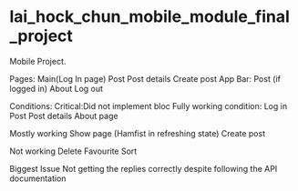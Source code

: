 # lai_hock_chun_mobile_module_final_project

Mobile Project.

Pages:
Main(Log In page)
Post
Post details
Create post
App Bar:
Post (if logged in)
About
Log out

Conditions:
Critical:Did not implement bloc
Fully working condition:
Log in
Post
Post details
About page

Mostly working
Show page (Hamfist in refreshing state)
Create post

Not working
Delete
Favourite
Sort

Biggest Issue
Not getting the replies correctly despite following the API documentation
